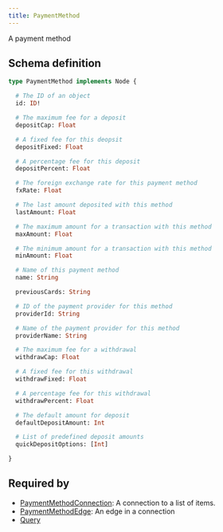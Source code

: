 ```yaml
---
title: PaymentMethod
---
```


A payment method

## Schema definition
```graphql
type PaymentMethod implements Node {

  # The ID of an object
  id: ID! 

  # The maximum fee for a deposit
  depositCap: Float 

  # A fixed fee for this deopsit
  depositFixed: Float 

  # A percentage fee for this deposit
  depositPercent: Float 

  # The foreign exchange rate for this payment method
  fxRate: Float 

  # The last amount deposited with this method
  lastAmount: Float 

  # The maximum amount for a transaction with this method
  maxAmount: Float 

  # The minimum amount for a transaction with this method
  minAmount: Float 

  # Name of this payment method
  name: String 

  previousCards: String 

  # ID of the payment provider for this method
  providerId: String 

  # Name of the payment provider for this method
  providerName: String 

  # The maximum fee for a withdrawal
  withdrawCap: Float 

  # A fixed fee for this withdrawal
  withdrawFixed: Float 

  # A percentage fee for this withdrawal
  withdrawPercent: Float 

  # The default amount for deposit
  defaultDepositAmount: Int 

  # List of predefined deposit amounts
  quickDepositOptions: [Int] 

}
```
## Required by
* [PaymentMethodConnection](graphql/schema/paymentmethodconnection.md): A connection to a list of items.
* [PaymentMethodEdge](graphql/schema/paymentmethodedge.md): An edge in a connection
* [Query](graphql/schema/query.md)
